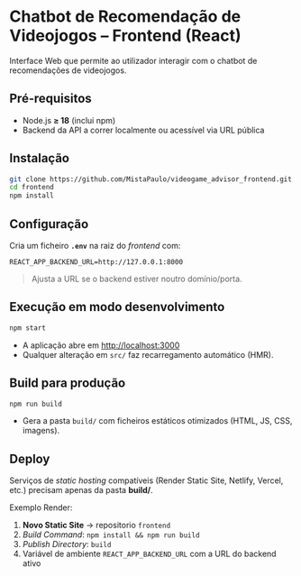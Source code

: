 # Chatbot de Recomendação de Videojogos – Frontend (React)

Interface Web que permite ao utilizador interagir com o chatbot de recomendações de videojogos.

## Pré‑requisitos

* Node.js **≥ 18** (inclui npm)
* Backend da API a correr localmente ou acessível via URL pública

## Instalação

```bash
git clone https://github.com/MistaPaulo/videogame_advisor_frontend.git
cd frontend
npm install
```

## Configuração

Cria um ficheiro **`.env`** na raiz do _frontend_ com:

```
REACT_APP_BACKEND_URL=http://127.0.0.1:8000
```

> Ajusta a URL se o backend estiver noutro domínio/porta.

## Execução em modo desenvolvimento

```bash
npm start
```

* A aplicação abre em <http://localhost:3000>
* Qualquer alteração em `src/` faz recarregamento automático (HMR).

## Build para produção

```bash
npm run build
```

* Gera a pasta `build/` com ficheiros estáticos otimizados (HTML, JS, CSS, imagens).

## Deploy

Serviços de _static hosting_ compatíveis (Render Static Site, Netlify, Vercel, etc.) precisam apenas da pasta **build/**.

Exemplo Render:
1. **Novo Static Site** → repositorio `frontend`
2. _Build Command_: `npm install && npm run build`
3. _Publish Directory_: `build`
4. Variável de ambiente `REACT_APP_BACKEND_URL` com a URL do backend ativo
